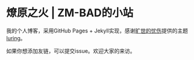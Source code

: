 # 燎原之火 | ZM-BAD的小站
我的个人博客，采用GitHub Pages + Jekyll实现，感谢[旷世的忧伤](https://konghy.cn)提供的主题[luring](https://github.com/kuanghy/luring)。

如果你想添加友链，可以提交issue。欢迎大家的来访。
